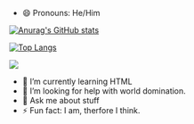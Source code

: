 
- 😄 Pronouns: He/Him

[![Anurag's GitHub stats](https://github-readme-stats.vercel.app/api?username=SireOfBread&show_icons=true&theme=tokyonight)](https://github.com/anuraghazra/github-readme-stats)




[![Top Langs](https://github-readme-stats.vercel.app/api/top-langs/?username=SireOfBread&layout=compact)](https://github.com/anuraghazra/github-readme-stats)



![](https://komarev.com/ghpvc/?username=SireOfBread&color=blueviolet)

- 🌱 I’m currently learning HTML
- 🤔 I’m looking for help with world domination.
- 💬 Ask me about stuff
- ⚡ Fun fact: I am, therfore I think.
